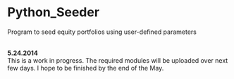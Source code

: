 Python_Seeder
=============

Program to seed equity portfolios using user-defined parameters <BR><BR>

**5.24.2014** <BR>
This is a work in progress. The required modules will be uploaded over next few days. I hope to be finished by the end of the May.
